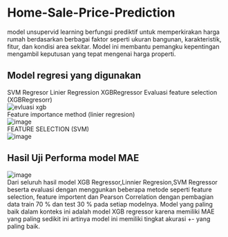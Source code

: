 # Home-Sale-Price-Prediction
model unsupervid learning berfungsi  prediktif untuk memperkirakan harga rumah berdasarkan berbagai faktor seperti ukuran bangunan, karakteristik, fitur, dan kondisi area sekitar. Model ini membantu pemangku kepentingan mengambil keputusan yang tepat mengenai harga properti.

## Model regresi yang digunakan 

  <l1>SVM Regresor</l1>
  <l1>Linier Regression</l1>
  <l1>XGBRegressor</l1>
  <l1>Evaluasi feature selection (XGBRegresorr) </l1>
 <br> ![evluasi xgb](https://github.com/user-attachments/assets/35e63915-b95c-4833-8781-00d979e5a81b)<br>
  <l1>Feature importance method (linier regresion)</l1>
 <br> ![image](https://github.com/user-attachments/assets/1f0f8366-568e-414e-a28a-c04b9f935065)<br>
  <l1>FEATURE SELECTION (SVM)</l1>
<br>![image](https://github.com/user-attachments/assets/82e3df05-37e1-4ea6-b97e-4b476fe89a91)<br>


## Hasil Uji Performa model MAE
![image](https://github.com/user-attachments/assets/f2e78701-0c18-4f54-9f6b-60b75dd634fc)
<br>
Dari seluruh hasil model XGB Regressor,Linnier Regresion,SVM Regressor beserta evaluasi dengan menggunkan beberapa metode seperti feature selection, feature importent dan Pearson Correlation dengan pembagian data train 70 % dan test 30 % pada setiap modelnya. Model yang paling baik dalam konteks ini adalah model XGB regressor karena memiliki MAE yang paling sedikit ini artinya model ini memiliki tingkat akurasi +- yang paling baik.



